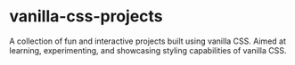 # vanilla-css-projects
A collection of fun and interactive projects built using vanilla CSS. Aimed at learning, experimenting, and showcasing styling capabilities of vanilla CSS.
